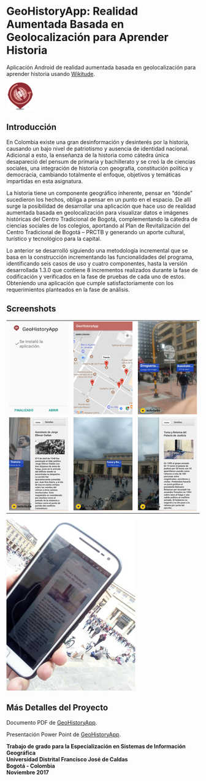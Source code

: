 # GeoHistoryApp: Realidad Aumentada Basada en Geolocalización para Aprender Historia
Aplicación Android de realidad aumentada basada en geolocalización para aprender historia usando [Wikitude](https://www.wikitude.com/).

![GeoHistoryApp](https://github.com/IngJuanMaSuarez/GeoHistoryApp/blob/master/app/src/main/res/mipmap-hdpi/ic_launcher.png)

## Introducción
En Colombia existe una gran desinformación y desinterés por la historia, causando un bajo nivel de patriotismo y ausencia de identidad nacional. Adicional a esto, la enseñanza de la historia como cátedra única desapareció del pensum de primaria y bachillerato y se creó la de ciencias sociales, una integración de historia con geografía, constitución política y democracia, cambiando totalmente el enfoque, objetivos y temáticas impartidas en esta asignatura. 

La historia tiene un componente geográfico inherente, pensar en “dónde” sucedieron los hechos, obliga a pensar en un punto en el espacio. De allí surge la posibilidad de desarrollar una aplicación que hace uso de realidad aumentada basada en geolocalización para visualizar datos e imágenes históricas del Centro Tradicional de Bogotá, complementando la cátedra de ciencias sociales de los colegios, aportando al Plan de Revitalización del Centro Tradicional de Bogotá – PRCTB y generando un aporte cultural, turístico y tecnológico para la capital.

Lo anterior se desarrolló siguiendo una metodología incremental que se basa en la construcción incrementando las funcionalidades del programa, identificando seis casos de uso y cuatro componentes, hasta la versión desarrollada 1.3.0 que contiene 8 incrementos realizados durante la fase de codificación y verificados en la fase de pruebas de cada uno de estos. Obteniendo una aplicación que cumple satisfactoriamente con los requerimientos planteados en la fase de análisis.

## Screenshots
<table>
    <tr>
        <td>
            <img alt="Instalacion" src="Images/1.%20Instalacion.png">
        </td>
        <td>
            <img alt="API Google Maps" src="Images/2.%20API%20Google%20Maps.png">
        </td>
        <td>
            <img alt="POI Visibles" src="Images/3.%20POI%20Visibles.png">
        </td>
    </tr>
    <tr>
        <td>
            <img alt="Descripción Histórica" src="Images/4.%20Descripcion%20Historica.png">
        </td>
        <td>
            <img alt="Ejemplo Palacio de Justicia" src="Images/5.%20Ejemplo%20Palacio%20de%20Justicia.png">
        </td>
        <td>
            <img alt="Ejemplo Palacio de Justicia" src="Images/6.%20Ejemplo%20Palacio%20de%20Justicia.png">
        </td>
</table>

![GeoHistoryApp](https://github.com/IngJuanMaSuarez/GeoHistoryApp/blob/master/Images/7.%20Demostracion%20Final.png)

## Más Detalles del Proyecto
Documento PDF de [GeoHistoryApp](https://www.academia.edu/36259230/GeoHistoryApp_Realidad_Aumentada_Basada_en_Geolocalizaci%C3%B3n_para_Aprender_Historia).

Presentación Power Point de [GeoHistoryApp](https://www.academia.edu/36259231/GeoHistoryApp_Realidad_Aumentada_Basada_en_Geolocalizaci%C3%B3n_para_Aprender_Historia).

**Trabajo de grado para la Especialización en Sistemas de Información Geográfica**<br/>
**Universidad Distrital Francisco José de Caldas**<br/>
**Bogotá - Colombia**<br/>
**Noviembre 2017**
